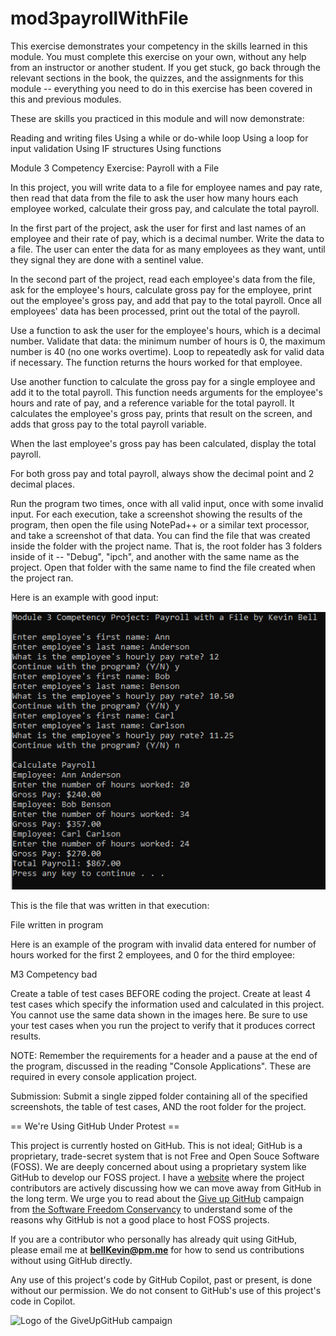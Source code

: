 # mod3payrollWithFile

This exercise demonstrates your competency in the skills learned in this module. You must complete this exercise on your own, without any help from an instructor or another student. If you get stuck, go back through the relevant sections in the book, the quizzes, and the assignments for this module -- everything you need to do in this exercise has been covered in this and previous modules.

These are skills you practiced in this module and will now demonstrate:

Reading and writing files
Using a while or do-while loop
Using a loop for input validation
Using IF structures
Using functions
 

Module 3 Competency Exercise: Payroll with a File

In this project, you will write data to a file for employee names and pay rate, then read that data from the file to ask the user how many hours each employee worked, calculate their gross pay, and calculate the total payroll.

In the first part of the project, ask the user for first and last names of an employee and their rate of pay, which is a decimal number. Write the data to a file. The user can enter the data for as many employees as they want, until they signal they are done with a sentinel value.

In the second part of the project, read each employee's data from the file, ask for the employee's hours, calculate gross pay for the employee, print out the employee's gross pay, and add that pay to the total payroll. Once all employees' data has been processed, print out the total of the payroll.

Use a function to ask the user for the employee's hours, which is a decimal number. Validate that data: the minimum number of hours is 0, the maximum number is 40 (no one works overtime). Loop to repeatedly ask for valid data if necessary. The function returns the hours worked for that employee.

Use another function to calculate the gross pay for a single employee and add it to the total payroll. This function needs arguments for the employee's hours and rate of pay, and a reference variable for the total payroll. It calculates the employee's gross pay, prints that result on the screen, and adds that gross pay to the total payroll variable.  

When the last employee's gross pay has been calculated, display the total payroll.

For both gross pay and total payroll, always show the decimal point and 2 decimal places.

Run the program two times, once with all valid input, once with some invalid input. For each execution, take a screenshot showing the results of the program, then open the file using NotePad++ or a similar text processor, and take a screenshot of that data. You can find the file that was created inside the folder with the project name. That is, the root folder has 3 folders inside of it -- "Debug", "ipch", and another with the same name as the project. Open that folder with the same name to find the file created when the project ran.

Here is an example with good input:

![1](https://github.com/bell-kevin/mod3payrollWithFile/blob/main/mod3.PNG)

This is the file that was written in that execution:

File written in program   

Here is an example of the program with invalid data entered for number of hours worked for the first 2 employees, and 0 for the third employee:

 M3 Competency bad  

Create a table of test cases BEFORE coding the project. Create at least 4 test cases which specify the information used and calculated in this project. You cannot use the same data shown in the images here. Be sure to use your test cases when you run the project to verify that it produces correct results.

 

NOTE: Remember the requirements for a header and a pause at the end of the program, discussed in the reading "Console Applications". These are required in every console application project.

Submission: Submit a single zipped folder containing all of the specified screenshots, the table of test cases,  AND the root folder for the project.

== We're Using GitHub Under Protest ==

This project is currently hosted on GitHub.  This is not ideal; GitHub is a
proprietary, trade-secret system that is not Free and Open Souce Software
(FOSS).  We are deeply concerned about using a proprietary system like GitHub
to develop our FOSS project. I have a [website](https://bellKevin.me) where the
project contributors are actively discussing how we can move away from GitHub
in the long term.  We urge you to read about the [Give up GitHub](https://GiveUpGitHub.org) campaign 
from [the Software Freedom Conservancy](https://sfconservancy.org) to understand some of the reasons why GitHub is not 
a good place to host FOSS projects.

If you are a contributor who personally has already quit using GitHub, please
email me at **bellKevin@pm.me** for how to send us contributions without
using GitHub directly.

Any use of this project's code by GitHub Copilot, past or present, is done
without our permission.  We do not consent to GitHub's use of this project's
code in Copilot.

![Logo of the GiveUpGitHub campaign](https://sfconservancy.org/img/GiveUpGitHub.png)
